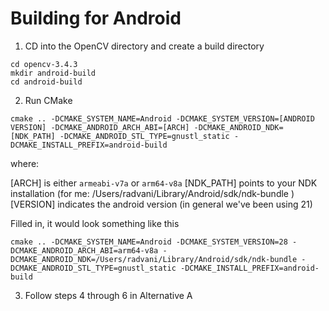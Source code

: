 # Building for Android

1. CD into the OpenCV directory and create a build directory
```
cd opencv-3.4.3
mkdir android-build
cd android-build
```

2. Run CMake

```
cmake .. -DCMAKE_SYSTEM_NAME=Android -DCMAKE_SYSTEM_VERSION=[ANDROID VERSION] -DCMAKE_ANDROID_ARCH_ABI=[ARCH] -DCMAKE_ANDROID_NDK=[NDK_PATH] -DCMAKE_ANDROID_STL_TYPE=gnustl_static -DCMAKE_INSTALL_PREFIX=android-build
```
where:

[ARCH] is either ```armeabi-v7a``` or ```arm64-v8a```
[NDK_PATH] points to your NDK installation (for me: /Users/radvani/Library/Android/sdk/ndk-bundle )
[VERSION] indicates the android version (in general we've been using 21)

Filled in, it would look something like this
```
cmake .. -DCMAKE_SYSTEM_NAME=Android -DCMAKE_SYSTEM_VERSION=28 -DCMAKE_ANDROID_ARCH_ABI=arm64-v8a -DCMAKE_ANDROID_NDK=/Users/radvani/Library/Android/sdk/ndk-bundle -DCMAKE_ANDROID_STL_TYPE=gnustl_static -DCMAKE_INSTALL_PREFIX=android-build
```

3. Follow steps 4 through 6 in Alternative A

